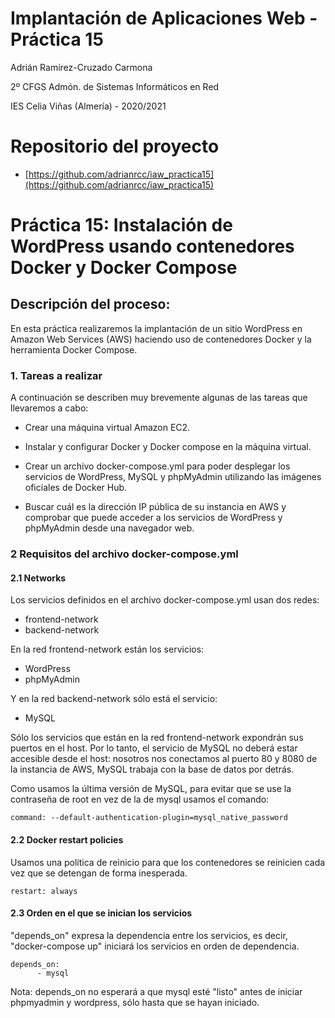 # Implantación de Aplicaciones Web - Práctica 15

Adrián Ramírez-Cruzado Carmona

2º CFGS Admón. de Sistemas Informáticos en Red

IES Celia Viñas (Almería) - 2020/2021

# Repositorio del proyecto

- [https://github.com/adrianrcc/iaw_practica15](https://github.com/adrianrcc/iaw_practica15)

# Práctica 15: Instalación de WordPress usando contenedores Docker y Docker Compose

## Descripción del proceso:

En esta práctica realizaremos la implantación de un sitio WordPress en Amazon Web Services (AWS) haciendo uso de contenedores Docker y la herramienta Docker Compose.

### 1. Tareas a realizar

A continuación se describen muy brevemente algunas de las tareas que llevaremos a cabo:

- Crear una máquina virtual Amazon EC2.

- Instalar y configurar Docker y Docker compose en la máquina virtual.

- Crear un archivo docker-compose.yml para poder desplegar los servicios de WordPress, MySQL y phpMyAdmin utilizando las imágenes oficiales de Docker Hub.

- Buscar cuál es la dirección IP pública de su instancia en AWS y comprobar que puede acceder a los servicios de WordPress y phpMyAdmin desde una navegador web.

### 2 Requisitos del archivo docker-compose.yml
#### 2.1 Networks

Los servicios definidos en el archivo docker-compose.yml usan dos redes:

- frontend-network
- backend-network

En la red frontend-network están los servicios:

- WordPress
- phpMyAdmin

Y en la red backend-network sólo está el servicio:

- MySQL

Sólo los servicios que están en la red frontend-network expondrán sus puertos en el host. Por lo tanto, el servicio de MySQL no deberá estar accesible desde el host: nosotros nos conectamos al puerto 80 y 8080 de la instancia de AWS, MySQL trabaja con la base de datos por detrás.

Como usamos la última versión de MySQL, para evitar que se use la contraseña de root en vez de la de mysql usamos el comando:
~~~
command: --default-authentication-plugin=mysql_native_password
~~~

#### 2.2 Docker restart policies

Usamos una política de reinicio para que los contenedores se reinicien cada vez que se detengan de forma inesperada.

~~~
restart: always
~~~

#### 2.3 Orden en el que se inician los servicios

"depends_on" expresa la dependencia entre los servicios, es decir, "docker-compose up" iniciará los servicios en orden de dependencia. 

~~~
depends_on: 
      - mysql
~~~

Nota: depends_on no esperará a que mysql esté "listo" antes de iniciar phpmyadmin y wordpress, sólo hasta que se hayan iniciado. 